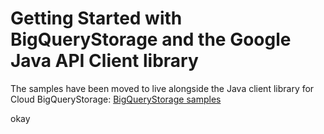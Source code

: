 # Getting Started with BigQueryStorage and the Google Java API Client library

The samples have been moved to live alongside the Java client library for Cloud BigQueryStorage:
[BigQueryStorage samples](https://github.com/googleapis/java-bigquerystorage/tree/master/samples/snippets/src/main/java/com/example/bigquerystorage)

 okay